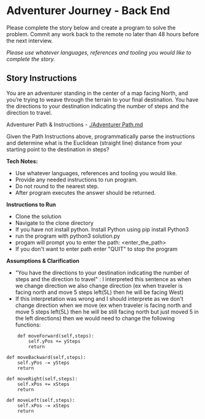 # Adventurer Journey - Back End
Please complete the story below and create a program to solve the problem. Commit any work back to the remote no later than 48 hours before the next interview.

*Please use whatever languages, references and tooling you would like to complete the story.*

## Story Instructions
You are an adventurer standing in the center of a map facing North, and you’re trying to weave through the terrain to your final destination. You have the directions to your destination indicating the number of steps and the direction to travel.

Adventurer Path & Instructions - [./Adventurer Path.md](./Adventurer%20Path.md)

Given the Path Instructions above, programmatically parse the instructions and determine what is the Euclidean (straight line) distance from your starting point to the destination in steps?

**Tech Notes:**
- Use whatever languages, references and tooling you would like.
- Provide any needed instructions to run program.
- Do not round to the nearest step.
- After program executes the answer should be returned.


**Instructions to Run**
- Clone the solution
- Navigate to the clone directory 
- If you have not install python. Install Python using pip install Python3
- run the program with python3 solution.py
- progam will prompt you to enter the path: <enter_the_path>
- If you don't want to enter path enter "QUIT" to stop the program

**Assumptions & Clarification**
- "You have the directions to your destination indicating the number of steps and the direction to travel" : I interpreted this sentence as when we change direction we also change direction (ex when traveler is facing north and move 5 steps left(5L) then he will be facing West)
- If this interpretation was wrong and I should interprete as we don't change direction when we move (ex when traveler is facing north and move 5 steps left(5L) then he will be still facing north but just moved 5 in the left directions) then we would need to change the following functions:

```
    def moveForward(self,steps):
        self.yPos += ySteps
        return
```
    
    def moveBackward(self,steps):
        self.yPos -= ySteps
        return
    
    def moveRight(self,steps):        
        self.xPos += xSteps
        return
    
    def moveLeft(self,steps):
        self.xPos -= xSteps
        return
